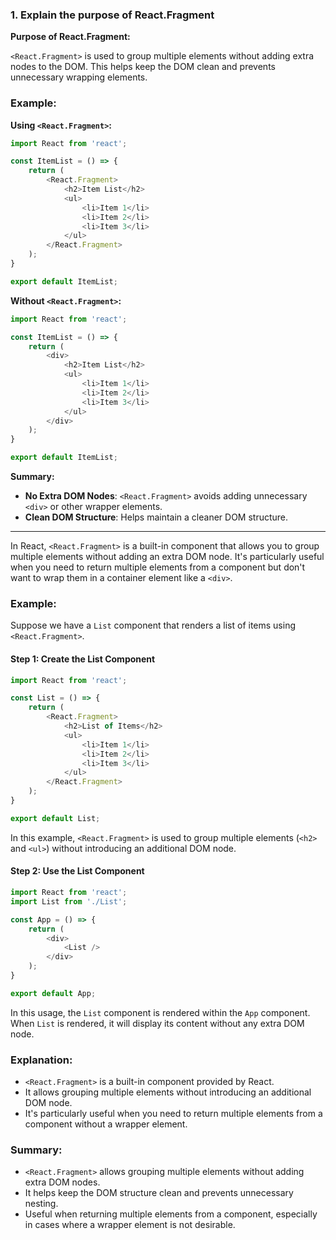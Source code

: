 ### 1. Explain the purpose of React.Fragment

**Purpose of React.Fragment:**

`<React.Fragment>` is used to group multiple elements without adding extra nodes to the DOM. This helps keep the DOM clean and prevents unnecessary wrapping elements.

### Example:

**Using `<React.Fragment>`:**

```javascript
import React from 'react';

const ItemList = () => {
    return (
        <React.Fragment>
            <h2>Item List</h2>
            <ul>
                <li>Item 1</li>
                <li>Item 2</li>
                <li>Item 3</li>
            </ul>
        </React.Fragment>
    );
}

export default ItemList;
```

**Without `<React.Fragment>`:**

```javascript
import React from 'react';

const ItemList = () => {
    return (
        <div>
            <h2>Item List</h2>
            <ul>
                <li>Item 1</li>
                <li>Item 2</li>
                <li>Item 3</li>
            </ul>
        </div>
    );
}

export default ItemList;
```

**Summary:**
- **No Extra DOM Nodes**: `<React.Fragment>` avoids adding unnecessary `<div>` or other wrapper elements.
- **Clean DOM Structure**: Helps maintain a cleaner DOM structure.

***

In React, `<React.Fragment>` is a built-in component that allows you to group multiple elements without adding an extra DOM node. It's particularly useful when you need to return multiple elements from a component but don't want to wrap them in a container element like a `<div>`.

### Example:

Suppose we have a `List` component that renders a list of items using `<React.Fragment>`.

#### Step 1: Create the List Component

```javascript
import React from 'react';

const List = () => {
    return (
        <React.Fragment>
            <h2>List of Items</h2>
            <ul>
                <li>Item 1</li>
                <li>Item 2</li>
                <li>Item 3</li>
            </ul>
        </React.Fragment>
    );
}

export default List;
```

In this example, `<React.Fragment>` is used to group multiple elements (`<h2>` and `<ul>`) without introducing an additional DOM node.

#### Step 2: Use the List Component

```javascript
import React from 'react';
import List from './List';

const App = () => {
    return (
        <div>
            <List />
        </div>
    );
}

export default App;
```

In this usage, the `List` component is rendered within the `App` component. When `List` is rendered, it will display its content without any extra DOM node.

### Explanation:

- `<React.Fragment>` is a built-in component provided by React.
- It allows grouping multiple elements without introducing an additional DOM node.
- It's particularly useful when you need to return multiple elements from a component without a wrapper element.

### Summary:

- `<React.Fragment>` allows grouping multiple elements without adding extra DOM nodes.
- It helps keep the DOM structure clean and prevents unnecessary nesting.
- Useful when returning multiple elements from a component, especially in cases where a wrapper element is not desirable.